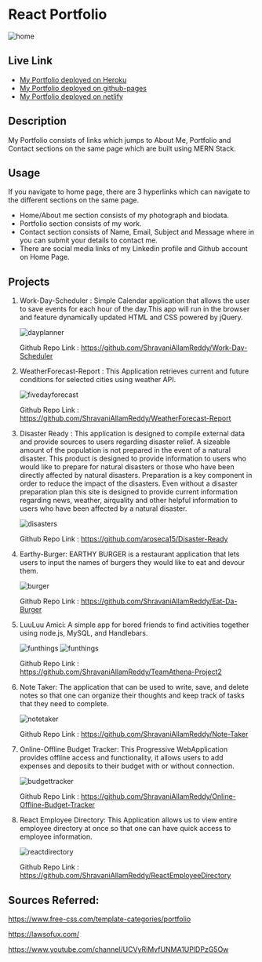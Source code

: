 # React Portfolio

<img src= "./img/reactportfoliodemo.gif" alt= "home">

## Live Link
- [My Portfolio deployed on Heroku](https://shravaniallamreddyportfolio.herokuapp.com/)
- [My Portfolio deployed on github-pages](https://shravaniallamreddy.github.io/)
- [My Portfolio deployed on netlify](https://shravaniallamreddy.netlify.app/)

## Description

My Portfolio consists of links which jumps to About Me, Portfolio and Contact sections on the same page which are built using
MERN Stack.

## Usage

If you navigate to home page, there are 3 hyperlinks which can navigate to the different sections on the same page.

- Home/About me section consists of my photograph and biodata.
- Portfolio section consists of my work.
- Contact section consists of Name, Email, Subject and Message where in you can submit your details to contact me.
- There are social media links of my Linkedin profile and Github account on Home Page.

## Projects

1. Work-Day-Scheduler : Simple Calendar application that allows the user to save events for each hour of the day.This app will run in the browser and feature
   dynamically updated HTML and CSS powered by jQuery.

    <img src= "./img/dayscheduler.JPG" alt= "dayplanner">

   Github Repo Link : https://github.com/ShravaniAllamReddy/Work-Day-Scheduler

2. WeatherForecast-Report : This Application retrieves current and future conditions for selected cities using weather API.

   <img src= "./img/weather.JPG" alt= "fivedayforecast">

   Github Repo Link : https://github.com/ShravaniAllamReddy/WeatherForecast-Report

3. Disaster Ready :
   This application is designed to compile external data and provide sources to users regarding disaster relief. A sizeable amount of the population is not prepared in the event of a natural disaster. This product is designed to provide information to users who would like to prepare for natural disasters or those who have been directly affected by natural disasters. Preparation is a key component in order to reduce the impact of the disasters. Even without a disaster preparation plan this site is designed to provide current information regarding news, weather, airquality and other helpful information to users who have been affected by a natural disaster.

    <img src= "./img/disasterready.jpg" alt= "disasters">

   Github Repo Link : https://github.com/aroseca15/Disaster-Ready

4. Earthy-Burger: EARTHY BURGER is a restaurant application that lets users to input the names of burgers they would like to eat and devour them.

   <img src= "./img/burgerapp.JPG" alt= "burger">

   Github Repo Link : https://github.com/ShravaniAllamReddy/Eat-Da-Burger

5. LuuLuu Amici: A simple app for bored friends to find activities together using node.js, MySQL, and Handlebars.

   <img src= "./img/screenshot1.png" alt= "funthings">

   <img src= "./img/screenshot5.png" alt= "funthings">

   Github Repo Link : https://github.com/ShravaniAllamReddy/TeamAthena-Project2

6. Note Taker: The application that can be used to write, save, and delete notes so that one can organize their thoughts and keep track of tasks that they need to complete.

   <img src= "./img/demo.gif" alt= "notetaker">

   Github Repo Link : https://github.com/ShravaniAllamReddy/Note-Taker

7. Online-Offline Budget Tracker: This Progressive WebApplication provides offline access and functionality, it allows users to add expenses and deposits to their budget with or without connection.

   <img src= "./img/budgetdemo.gif" alt= "budgettracker">

   Github Repo Link : https://github.com/ShravaniAllamReddy/Online-Offline-Budget-Tracker

8. React Employee Directory: This Application allows us to view entire employee directory at once so that one can have quick access to employee information.

   <img src= "./img/reactdir.PNG" alt= "reactdirectory">

   Github Repo Link : https://github.com/ShravaniAllamReddy/ReactEmployeeDirectory

## Sources Referred:

https://www.free-css.com/template-categories/portfolio

https://lawsofux.com/

https://www.youtube.com/channel/UCVyRiMvfUNMA1UPlDPzG5Ow




